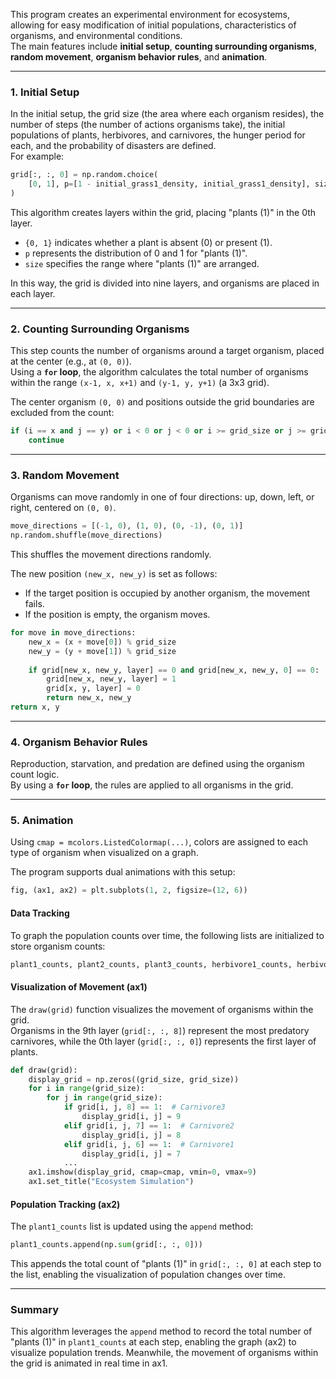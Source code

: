 This program creates an experimental environment for ecosystems, allowing for easy modification of initial populations, characteristics of organisms, and environmental conditions.  
The main features include **initial setup**, **counting surrounding organisms**, **random movement**, **organism behavior rules**, and **animation**.

---

### **1. Initial Setup**  
In the initial setup, the grid size (the area where each organism resides), the number of steps (the number of actions organisms take), the initial populations of plants, herbivores, and carnivores, the hunger period for each, and the probability of disasters are defined.  
For example:  
```python
grid[:, :, 0] = np.random.choice(
    [0, 1], p=[1 - initial_grass1_density, initial_grass1_density], size=(grid_size, grid_size)
)
```
This algorithm creates layers within the grid, placing "plants (1)" in the 0th layer.  
- `{0, 1}` indicates whether a plant is absent (0) or present (1).  
- `p` represents the distribution of 0 and 1 for "plants (1)".  
- `size` specifies the range where "plants (1)" are arranged.  

In this way, the grid is divided into nine layers, and organisms are placed in each layer.

---

### **2. Counting Surrounding Organisms**  
This step counts the number of organisms around a target organism, placed at the center (e.g., at `(0, 0)`).  
Using a **`for` loop**, the algorithm calculates the total number of organisms within the range `(x-1, x, x+1)` and `(y-1, y, y+1)` (a 3x3 grid).  

The center organism `(0, 0)` and positions outside the grid boundaries are excluded from the count:
```python
if (i == x and j == y) or i < 0 or j < 0 or i >= grid_size or j >= grid_size:
    continue
```

---

### **3. Random Movement**  
Organisms can move randomly in one of four directions: up, down, left, or right, centered on `(0, 0)`.  
```python
move_directions = [(-1, 0), (1, 0), (0, -1), (0, 1)]
np.random.shuffle(move_directions)
```
This shuffles the movement directions randomly.

The new position `(new_x, new_y)` is set as follows:  
- If the target position is occupied by another organism, the movement fails.  
- If the position is empty, the organism moves.

```python
for move in move_directions:
    new_x = (x + move[0]) % grid_size
    new_y = (y + move[1]) % grid_size
   
    if grid[new_x, new_y, layer] == 0 and grid[new_x, new_y, 0] == 0:
        grid[new_x, new_y, layer] = 1
        grid[x, y, layer] = 0
        return new_x, new_y 
return x, y 
```

---

### **4. Organism Behavior Rules**  
Reproduction, starvation, and predation are defined using the organism count logic.  
By using a **`for` loop**, the rules are applied to all organisms in the grid.

---

### **5. Animation**  
Using `cmap = mcolors.ListedColormap(...)`, colors are assigned to each type of organism when visualized on a graph.  

The program supports dual animations with this setup:
```python
fig, (ax1, ax2) = plt.subplots(1, 2, figsize=(12, 6))
```

#### Data Tracking
To graph the population counts over time, the following lists are initialized to store organism counts:
```python
plant1_counts, plant2_counts, plant3_counts, herbivore1_counts, herbivore2_counts, herbivore3_counts, carnivore1_counts, carnivore2_counts, carnivore3_counts = [], [], [], [], [], [], [], [], []
```

#### Visualization of Movement (ax1)  
The `draw(grid)` function visualizes the movement of organisms within the grid.  
Organisms in the 9th layer (`grid[:, :, 8]`) represent the most predatory carnivores, while the 0th layer (`grid[:, :, 0]`) represents the first layer of plants.  

```python
def draw(grid):
    display_grid = np.zeros((grid_size, grid_size))
    for i in range(grid_size):
        for j in range(grid_size):
            if grid[i, j, 8] == 1:  # Carnivore3
                display_grid[i, j] = 9
            elif grid[i, j, 7] == 1:  # Carnivore2
                display_grid[i, j] = 8
            elif grid[i, j, 6] == 1:  # Carnivore1
                display_grid[i, j] = 7
            ...
    ax1.imshow(display_grid, cmap=cmap, vmin=0, vmax=9)
    ax1.set_title("Ecosystem Simulation")
```

#### Population Tracking (ax2)  
The `plant1_counts` list is updated using the `append` method:  
```python
plant1_counts.append(np.sum(grid[:, :, 0]))
```
This appends the total count of "plants (1)" in `grid[:, :, 0]` at each step to the list, enabling the visualization of population changes over time.

---

### **Summary**
This algorithm leverages the `append` method to record the total number of "plants (1)" in `plant1_counts` at each step, enabling the graph (ax2) to visualize population trends. Meanwhile, the movement of organisms within the grid is animated in real time in ax1.

